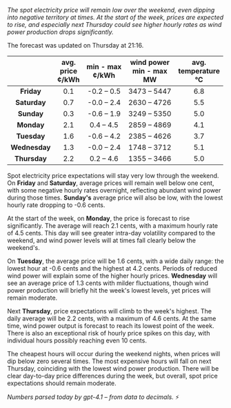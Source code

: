 *The spot electricity price will remain low over the weekend, even dipping into negative territory at times. At the start of the week, prices are expected to rise, and especially next Thursday could see higher hourly rates as wind power production drops significantly.*

The forecast was updated on Thursday at 21:16.

|                | avg.<br>price<br>¢/kWh | min - max<br>¢/kWh | wind power<br>min - max<br>MW | avg.<br>temperature<br>°C |
|:--------------:|:----------------:|:----------------:|:--------------------:|:----------------:|
| **Friday**     |       0.1        |   -0.2 – 0.5     |   3473 – 5447        |      6.8         |
| **Saturday**   |       0.7        |   -0.0 – 2.4     |   2630 – 4726        |      5.5         |
| **Sunday**     |       0.3        |   -0.6 – 1.9     |   3249 – 5350        |      5.0         |
| **Monday**     |       2.1        |    0.4 – 4.5     |   2859 – 4869        |      4.1         |
| **Tuesday**    |       1.6        |   -0.6 – 4.2     |   2385 – 4626        |      3.7         |
| **Wednesday**  |       1.3        |   -0.0 – 2.4     |   1748 – 3712        |      5.1         |
| **Thursday**   |       2.2        |    0.2 – 4.6     |   1355 – 3466        |      5.0         |

Spot electricity price expectations will stay very low through the weekend. On **Friday** and **Saturday**, average prices will remain well below one cent, with some negative hourly rates overnight, reflecting abundant wind power during those times. **Sunday's** average price will also be low, with the lowest hourly rate dropping to -0.6 cents.

At the start of the week, on **Monday**, the price is forecast to rise significantly. The average will reach 2.1 cents, with a maximum hourly rate of 4.5 cents. This day will see greater intra-day volatility compared to the weekend, and wind power levels will at times fall clearly below the weekend's.

On **Tuesday**, the average price will be 1.6 cents, with a wide daily range: the lowest hour at -0.6 cents and the highest at 4.2 cents. Periods of reduced wind power will explain some of the higher hourly prices. **Wednesday** will see an average price of 1.3 cents with milder fluctuations, though wind power production will briefly hit the week's lowest levels, yet prices will remain moderate.

Next **Thursday**, price expectations will climb to the week's highest. The daily average will be 2.2 cents, with a maximum of 4.6 cents. At the same time, wind power output is forecast to reach its lowest point of the week. There is also an exceptional risk of hourly price spikes on this day, with individual hours possibly reaching even 10 cents.

The cheapest hours will occur during the weekend nights, when prices will dip below zero several times. The most expensive hours will fall on next Thursday, coinciding with the lowest wind power production. There will be clear day-to-day price differences during the week, but overall, spot price expectations should remain moderate.

*Numbers parsed today by gpt-4.1 – from data to decimals.* ⚡

